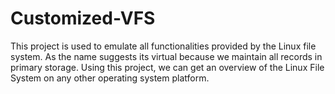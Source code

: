 # Customized-VFS
This project is used to emulate all functionalities provided by the Linux file system. As the name suggests its virtual because we maintain all records in primary storage. Using this project, we can get an overview of the Linux File System on any other operating system platform.
